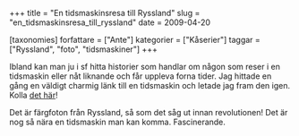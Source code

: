 +++
title = "En tidsmaskinsresa till Ryssland"
slug = "en_tidsmaskinsresa_till_ryssland"
date = 2009-04-20

[taxonomies]
forfattare = ["Ante"]
kategorier = ["Kåserier"]
taggar = ["Ryssland", "foto", "tidsmaskiner"]
+++

Ibland kan man ju i sf hitta historier som handlar om någon som reser i en tidsmaskin eller nåt liknande och får uppleva forna tider. Jag hittade en gång en väldigt charmig länk till en tidsmaskin och letade jag fram den igen. Kolla [det här](http://www.loc.gov/exhibits/empire)!

Det är färgfoton från Ryssland, så som det såg ut innan revolutionen! Det är nog så nära en tidsmaskin man kan komma. Fascinerande.

